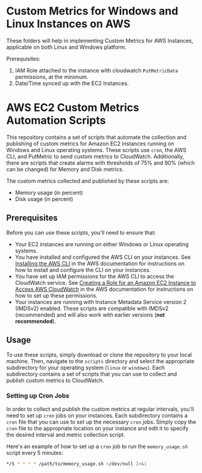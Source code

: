 # Custom Metrics for Windows and Linux Instances on AWS

These folders will help in implementing Custom Metrics for AWS Instances, applicable on both Linux and Windows platform.

Prerequisites:
1. IAM Role attached to the instance with cloudwatch `PutMetricData` permissions, at the minimum.
2. Date/Time synced up with the EC2 Instances.

# AWS EC2 Custom Metrics Automation Scripts

This repository contains a set of scripts that automate the collection and publishing of custom metrics for Amazon EC2 instances running on Windows and Linux operating systems. These scripts use `cron`, the AWS CLI, and PutMetric to send custom metrics to CloudWatch. Additionally, there are scripts that create alarms with thresholds of 75% and 90% (which can be changed) for Memory and Disk metrics.

The custom metrics collected and published by these scripts are:

- Memory usage (in percent)
- Disk usage (in percent)

## Prerequisites

Before you can use these scripts, you'll need to ensure that:

- Your EC2 instances are running on either Windows or Linux operating systems.
- You have installed and configured the AWS CLI on your instances. See [Installing the AWS CLI](https://docs.aws.amazon.com/cli/latest/userguide/install-cliv2.html) in the AWS documentation for instructions on how to install and configure the CLI on your instances.
- You have set up IAM permissions for the AWS CLI to access the CloudWatch service. See [Creating a Role for an Amazon EC2 Instance to Access AWS CloudWatch](https://docs.aws.amazon.com/AmazonCloudWatch/latest/monitoring/create-iam-roles-for-cloudwatch-agent.html) in the AWS documentation for instructions on how to set up these permissions.
- Your instances are running with Instance Metadata Service version 2 (IMDSv2) enabled. These scripts are compatible with IMDSv2 (recommended) and will also work with earlier versions (**not recommended**).

## Usage

To use these scripts, simply download or clone the repository to your local machine. Then, navigate to the `scripts` directory and select the appropriate subdirectory for your operating system (`linux` or `windows`). Each subdirectory contains a set of scripts that you can use to collect and publish custom metrics to CloudWatch.

### Setting up Cron Jobs

In order to collect and publish the custom metrics at regular intervals, you'll need to set up `cron` jobs on your instances. Each subdirectory contains a `cron` file that you can use to set up the necessary `cron` jobs. Simply copy the `cron` file to the appropriate location on your instance and edit it to specify the desired interval and metric collection script.

Here's an example of how to set up a `cron` job to run the `memory_usage.sh` script every 5 minutes:

```bash
*/5 * * * * /path/to/memory_usage.sh >/dev/null 2>&1
